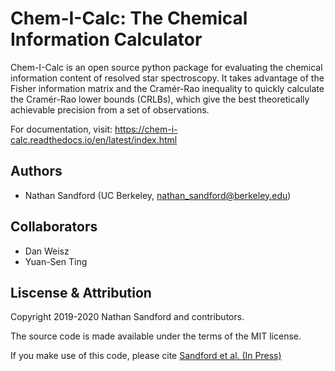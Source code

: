 # Chem-I-Calc: The Chemical Information Calculator

Chem-I-Calc is an open source python package for evaluating the chemical information content
of resolved star spectroscopy.
It takes advantage of the Fisher information matrix and the Cramér-Rao inequality
to quickly calculate the Cramér-Rao lower bounds (CRLBs), which give the best
theoretically achievable precision from a set of observations.

For documentation, visit: https://chem-i-calc.readthedocs.io/en/latest/index.html

## Authors
- Nathan Sandford (UC Berkeley, nathan_sandford@berkeley.edu)

## Collaborators
- Dan Weisz
- Yuan-Sen Ting

## Liscense & Attribution
Copyright 2019-2020 Nathan Sandford and contributors.

The source code is made available under the terms of the MIT license.

If you make use of this code, please cite [Sandford et al. (In Press)](https://arxiv.org/abs/2006.08640)